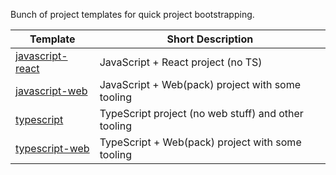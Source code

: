 Bunch of project templates for quick project bootstrapping.

| Template                              | Short Description                                   |
| ------------------------------------- | --------------------------------------------------- |
| [javascript-react](/javascript-react) | JavaScript + React project (no TS)                  |
| [javascript-web](/javascript-web)     | JavaScript + Web(pack) project with some tooling    |
| [typescript](typescript)              | TypeScript project (no web stuff) and other tooling |
| [typescript-web](typescript-web)      | TypeScript + Web(pack) project with some tooling    |
